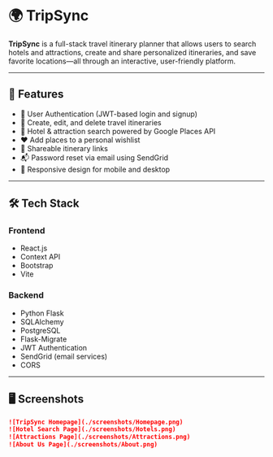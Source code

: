 # 🌍 TripSync

**TripSync** is a full-stack travel itinerary planner that allows users to search hotels and attractions, create and share personalized itineraries, and save favorite locations—all through an interactive, user-friendly platform.

---

## 🚀 Features

- 🔐 User Authentication (JWT-based login and signup)
- 🧳 Create, edit, and delete travel itineraries
- 🏨 Hotel & attraction search powered by Google Places API
- ❤️ Add places to a personal wishlist
- 🔗 Shareable itinerary links
- 📬 Password reset via email using SendGrid
- 📱 Responsive design for mobile and desktop

---

## 🛠 Tech Stack

### Frontend

- React.js
- Context API
- Bootstrap
- Vite

### Backend

- Python Flask
- SQLAlchemy
- PostgreSQL
- Flask-Migrate
- JWT Authentication
- SendGrid (email services)
- CORS

---

## 🖥 Screenshots

```markdown
![TripSync Homepage](./screenshots/Homepage.png)
![Hotel Search Page](./screenshots/Hotels.png)
![Attractions Page](./screenshots/Attractions.png)
![About Us Page](./screenshots/About.png)
```
